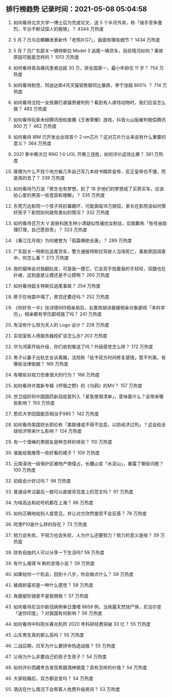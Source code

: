 
## 排行榜趋势 记录时间：2021-05-08 05:04:58
  
  1. 如何看待北京大学一博士后为完成论文，送 5 个半月外卖，称「骑手竞争激烈，平台不断试探人的极限」？ 4344 万热度
    
  2. 5 月 7 日乌合麒麟发表新作「老照片G7」，画面有哪些细节？ 1434 万热度
    
  3. 5 月 7 日广东韶关一辆特斯拉 Model 3 追尾一辆货车，目前情况如何？事故原因可能是怎样的？ 1013 万热度
    
  4. 如何看待青岛痛风患者远超 30 万，排全国第一，最小年龄仅 11 岁？ 754 万热度
    
  5. 如何看待耐克、阿迪达斯4月天猫销售额同比暴跌，李宁涨超 800% ？ 714 万热度
    
  6. 如何看待沈阳一女孩暴打虐猫男被判刑？看到有人虐待动物时，我们应该怎么做？ 483 万热度
    
  7. 如何看待玩家未经腾讯授权直播《王者荣耀》游戏，抖音火山版被判赔偿腾讯 800 万？ 462 万热度
    
  8. 如何看待 IBM 已开发出全球首个 2 nm芯片？这对芯片行业来说有什么重要的意义？ 364 万热度
    
  9. 2021 季中赛次日 RNG 1:0 UOL 开赛三连胜，如何评价这场比赛？ 361 万热度
    
  10. 唐僧为什么不找个地方躲几年自己写几本经书糊弄皇帝，反正皇帝也不懂，而是真的去了？ 339 万热度
    
  11. 如何看待乃万说「男生也有梦想，到了 18 岁他们的梦想成了买房买车，应该给心爱的男孩一些宽容和理解」？ 335 万热度
    
  12. 东莞万达影院一个孩子将巨幕踢坏，可能面临18万赔偿，家长在影院该如何管好孩子？影院如何避免类似的情况？ 332 万热度
    
  13. 如何看待百万大 V 皮肤科医生林小清疑似性骚扰女粉丝，后致歉称「账号由助理打理，自己愿担责」？ 323 万热度
    
  14. 《春江花月夜》为何被誉为「孤篇横绝全唐」？ 289 万热度
    
  15. 广东韶关一特斯拉追尾货车，警方通报特斯拉驾驶人当场死亡，事故原因调查中，你怎么看？ 273 万热度
    
  16. 我的猫咪会对我翻肚皮，可是我一摸它，它会双手抱着我的手轻咬，双腿也在扑棱，这到底是让摸还是不让摸啊？ 260 万热度
    
  17. 如何看待韶关特斯拉追尾事故？ 254 万热度
    
  18. 房子在地震中塌了，房贷还要还吗？ 252 万热度
    
  19. 《你好另一半》张诗情985相亲局后，女嘉宾胡诗晨被相亲对象鄙视「本科学历」，相亲都有学历鄙视链了吗？ 241 万热度
    
  20. 有没有什么惊为天人的 Logo 设计？ 228 万热度
    
  21. 实验室有人用服务器挖矿该怎么办? 203 万热度
    
  22. 华为鸿蒙开始升级，你们收到推送了吗？升级感觉怎么样？ 172 万热度
    
  23. 男子以妻子出轨生女诉离婚，法院称「给予双方时间修复感情」暂不判离，有哪些法律依据？ 169 万热度
    
  24. 有哪些对视力伤害很大的行为？ 166 万热度
    
  25. 如何看待许嵩新专辑《呼吸之野》的《乌鸦》的MV？ 157 万热度
    
  26. 世卫组织将中国国药新冠疫苗列入「紧急使用清单」，意味着什么？会带来哪些影响？ 150 万热度
    
  27. 悉尼大学回国能否相当于985？ 142 万热度
    
  28. 如何看待美国财长耶伦称「美联储或不得不加息，以防经济过热」？这会给全球经济带来什么影响？ 124 万热度
    
  29. 有一个很棒的男朋友是种怎样的体验？ 110 万热度
    
  30. 谁能给我推荐一些好看的裙子？ 109 万热度
    
  31. 云南滇池一级保护区被地产商侵占，长腰山变「水泥山」，暴露了哪些问题？ 100 万热度
    
  32. 初级会计好过吗？ 98 万热度
    
  33. 普通话考试最后一题可以直接背百度上的范文吗？ 97 万热度
    
  34. 为啥高达和初号机都在上海？ 86 万热度
    
  35. 如何正确地给别人提意见，并让对方欣然接受不会反感？ 78 万热度
    
  36. 阿里P10是什么样的存在？ 73 万热度
    
  37. 努力会失败，不努力也会失败，人为什么还要努力？努力的意义是啥？ 59 万热度
    
  38. 财务自由的人可以分享一下生活吗? 59 万热度
    
  39. 有什么值得 N 刷的言情小说？ 59 万热度
    
  40. 如果给你一个机会，回到十八岁，你会做点什么？ 59 万热度
    
  41. 被病娇喜欢是一种什么感觉？ 58 万热度
    
  42. 角膜塑形镜是不是智商税？ 57 万热度
    
  43. 如何看待尼泊尔新冠病例单日激增 8659 例，当局露天焚烧尸体，尼泊尔变「迷你印度」？对我国有何影响？ 56 万热度
    
  44. 如何看待中科院长春光机所 2020 年科研经费突破 33 亿？ 55 万热度
    
  45. 山东男生真的那么高吗？ 55 万热度
    
  46. 二战后期，日军为什么要拼命伪造战报？ 55 万热度
    
  47. 父母为什么非要自己的孩子生孩子？ 54 万热度
    
  48. 如何评价西藏考古发现希腊酒神银盘？具有怎样的价值？ 54 万热度
    
  49. 大家结婚后，双方都会变吗？ 54 万热度
    
  50. 酒店在什么情况下会帮客人免费升级房间？ 53 万热度
    